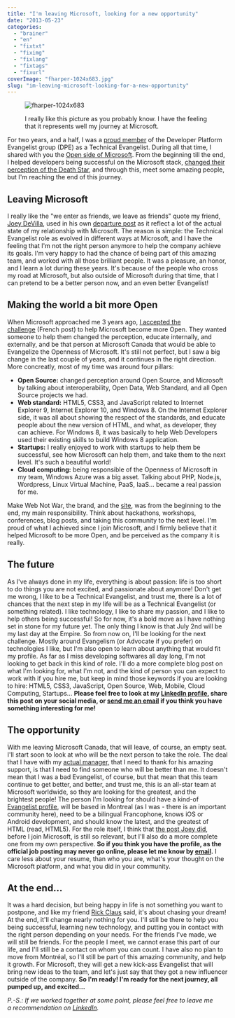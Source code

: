 ```yaml
---
title: "I'm leaving Microsoft, looking for a new opportunity"
date: "2013-05-23"
categories: 
  - "brainer"
  - "en"
  - "fixtxt"
  - "fiximg"
  - "fixlang"
  - "fixtags"
  - "fixurl"
coverImage: "fharper-1024x683.jpg"
slug: "im-leaving-microsoft-looking-for-a-new-opportunity"
---
```


<figure>

![fharper-1024x683](images/fharper-1024x683.jpg)

<figcaption>

I really like this picture as you probably know. I have the feeling that it represents well my journey at Microsoft.

</figcaption>

</figure>

For two years, and a half, I was a [proud member](https://fred.dev/le-roi-est-mort-vive-le-roi/ "Le roi est mort, vive le roi") of the Developer Platform Evangelist group (DPE) as a Technical Evangelist. During all that time, I shared with you the [Open side of Microsoft](https://web.archive.org/web/20130628080719/http://www.webnotwar.ca/). From the beginning till the end, I helped developers being successful on the Microsoft stack, [changed their perception of the Death Star](https://www.slideshare.net/fredericharper/mwnw-toronto-community-night-make-web-not-war), and through this, meet some amazing people, but I'm reaching the end of this journey.

## Leaving Microsoft

I really like the "we enter as friends, we leave as friends" quote my friend, [Joey DeVilla](https://www.joeydevilla.com/), used in his own [departure post](https://blogs.msdn.com/b/cdndevs/archive/2011/04/15/departure.aspx) as it reflect a lot of the actual state of my relationship with Microsoft. The reason is simple: the Technical Evangelist role as evolved in different ways at Microsoft, and I have the feeling that I'm not the right person anymore to help the company achieve its goals. I'm very happy to had the chance of being part of this amazing team, and worked with all those brilliant people. It was a pleasure, an honor, and I learn a lot during these years. It's because of the people who cross my road at Microsoft, but also outside of Microsoft during that time, that I can pretend to be a better person now, and an even better Evangelist!

## Making the world a bit more Open

When Microsoft approached me 3 years ago, [I accepted the challenge](https://fred.dev/le-roi-est-mort-vive-le-roi/ "Le roi est mort, vive le roi") (French post) to help Microsoft become more Open. They wanted someone to help them changed the perception, educate internally, and externally, and be that person at Microsoft Canada that would be able to Evangelize the Openness of Microsoft. It's still not perfect, but I saw a big change in the last couple of years, and it continues in the right direction. More concreatly, most of my time was around four pillars:

- **Open Source:** changed perception around Open Source, and Microsoft by talking about interoperability, Open Data, Web Standard, and all Open Source projects we had.
- **Web standard:** HTML5, CSS3, and JavaScript related to Internet Explorer 9, Internet Explorer 10, and Windows 8. On the Internet Explorer side, it was all about showing the respect of the standards, and educate people about the new version of HTML, and what, as developer, they can achieve. For Windows 8, it was basically to help Web Developers used their existing skills to build Windows 8 application.
- **Startups:** I really enjoyed to work with startups to help them be successful, see how Microsoft can help them, and take them to the next level. It's such a beautiful world!
- **Cloud computing:** being responsible of the Openness of Microsoft in my team, Windows Azure was a big asset. Talking about PHP, Node.js, Wordpress, Linux Virtual Machine, PaaS, IaaS... became a real passion for me.

Make Web Not War, the brand, and the [site](https://web.archive.org/web/20130628080719/http://www.webnotwar.ca/), was from the beginning to the end, my main responsibility. Think about hackathons, workshops, conferences, blog posts, and taking this community to the next level. I'm proud of what I achieved since I join Microsoft, and I firmly believe that it helped Microsoft to be more Open, and be perceived as the company it is really.

## The future

As I've always done in my life, everything is about passion: life is too short to do things you are not excited, and passionate about anymore! Don't get me wrong, I like to be a Technical Evangelist, and trust me, there is a lot of chances that the next step in my life will be as a Technical Evangelist (or something related). I like technology, I like to share my passion, and I like to help others being successful! So for now, it's a bold move as I have nothing set in stone for my future yet. The only thing I know is that July 2nd will be my last day at the Empire. So from now on, I'll be looking for the next challenge. Mostly around Evangelism (or Advocate if you prefer) on technologies I like, but I'm also open to learn about anything that would fit my profile. As far as I miss developing softwares all day long, I'm not looking to get back in this kind of role. I'll do a more complete blog post on what I'm looking for, what I'm not, and the kind of person you can expect to work with if you hire me, but keep in mind those keywords if you are looking to hire: HTML5, CSS3, JavaScript, Open Source, Web, Mobile, Cloud Computing, Startups... **Please feel free to look at my [LinkedIn profile](https://www.linkedin.com/in/fredericharper), share this post on your social media, or [send me an email](mailto:fharper@oocz.net) if you think you have something interesting for me!**

## The opportunity

With me leaving Microsoft Canada, that will leave, of course, an empty seat. I'll start soon to look at who will be the next person to take the role. The deal that I have with my [actual manager,](https://twitter.com/RyanStorgaard) that I need to thank for his amazing support, is that I need to find someone who will be better than me. It doesn't mean that I was a bad Evangelist, of course, but that mean that this team continue to get better, and better, and trust me, this is an all-star team at Microsoft worldwide, so they are looking for the greatest, and the brightest people! The person I'm looking for should have a kind-of [Evangelist profile](http://fred.dev/so-you-want-to-be-an-evangelist/), will be based in Montreal (as I was - there is an important community here), need to be a bilingual Francophone, knows iOS or Android development, and should know the latest, and the greatest of HTML (read, HTML5). For the role itself, I think that [the post Joey did](https://blogs.msdn.com/b/cdndevs/archive/2010/10/01/developer-evangelist-toronto-area-now-hiring-maybe-you.aspx), before I join Microsoft, is still so relevant, but I'll also do a more complete one from my own perspective. **So if you think you have the profile, as the official job posting may never go online, please let me know by [email](mailto:fredh@microsoft.com).** I care less about your resume, than who you are, what's your thought on the Microsoft platform, and what you did in your community.

## At the end...

It was a hard decision, but being happy in life is not something you want to postpone, and like my friend [Rick Claus](https://twitter.com/RicksterCDN) said, it's about chasing your dream! At the end, it'll change nearly nothing for you. I'll still be there to help you being successful, learning new technology, and putting you in contact with the right person depending on your needs. For the friends I've made, we will still be friends. For the people I meet, we cannot erase this part of our life, and I'll still be a contact on whom you can count. I have also no plan to move from Montréal, so I'll still be part of this amazing community, and help it growth. For Microsoft, they will get a new kick-ass Evangelist that will bring new ideas to the team, and let's just say that they got a new influencer outside of the company. **So I'm ready! I'm ready for the next journey, all pumped up, and excited...**

_P.-S.: If we worked together at some point, please feel free to leave me a recommendation on [LinkedIn](https://www.linkedin.com/in/fredericharper)._
